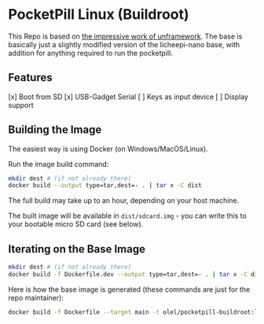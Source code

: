 # PocketPill Linux (Buildroot)

This Repo is based on [the impressive work of unframework](https://github.com/unframework/licheepi-nano-buildroot).
The base is basically just a slightly modified version of the licheepi-nano base, with addition for anything required to
run the pocketpill.

## Features

[x] Boot from SD
[x] USB-Gadget Serial
[ ] Keys as input device
[ ] Display support

## Building the Image

The easiest way is using Docker (on Windows/MacOS/Linux).

Run the image build command:

```sh
mkdir dest # (if not already there)
docker build --output type=tar,dest=- . | tar x -C dist
```

The full build may take up to an hour, depending on your host machine.

The built image will be available in `dist/sdcard.img` - you can write this to your bootable micro SD card (see below).

## Iterating on the Base Image

```sh
mkdir dest # (if not already there)
docker build -f Dockerfile.dev --output type=tar,dest=- . | tar x -C dist
```

Here is how the base image is generated (these commands are just for the repo maintainer):

```sh
docker build -f Dockerfile --target main -t olel/pocketpill-buildroot:latest
```
